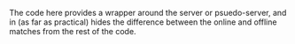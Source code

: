 The code here provides a wrapper around the server or psuedo-server, and in 
(as far as practical) hides the difference between the online and offline 
matches from the rest of the code. 